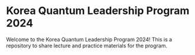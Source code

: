 # Korea Quantum Leadership Program 2024

Welcome to the Korea Quantum Leadership Program 2024! This is a repository to share lecture and practice materials for the program.
